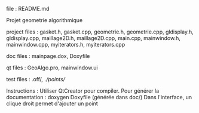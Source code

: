 file : README.md

Projet geometrie algorithmique


project files : gasket.h, gasket.cpp, geometrie.h, geometrie.cpp, gldisplay.h, gldisplay.cpp, 
                maillage2D.h, maillage2D.cpp, main.cpp, mainwindow.h, mainwindow.cpp, myiterators.h, 
                myiterators.cpp

doc files : mainpage.dox, Doxyfile

qt files : GeoAlgo.pro, mainwindow.ui

test files : .off/*, ./points/*


Instructions : Utiliser QtCreator pour compiler.
               Pour générer la documentation : doxygen Doxyfile (générée dans doc/)
               Dans l'interface, un clique droit permet d'ajouter un point

